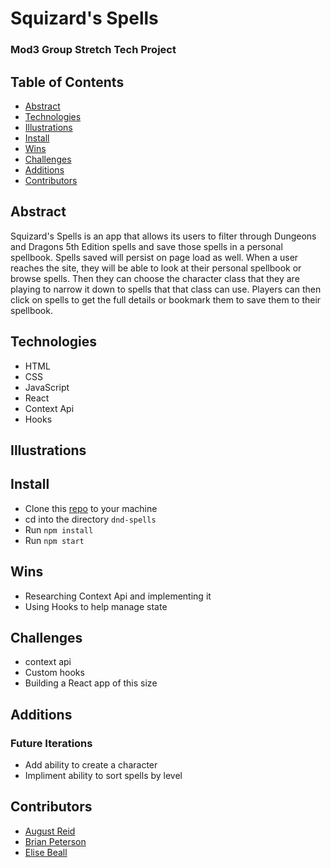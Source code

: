 # Squizard's Spells

### Mod3 Group Stretch Tech Project

## Table of Contents
- [Abstract](#Abstract)
- [Technologies](#Technologies)
- [Illustrations](#Illustrations)
- [Install](#Install)
- [Wins](#Wins)
- [Challenges](#Challenges)
- [Additions](#Additions)
- [Contributors](#Contributors)

## Abstract
Squizard's Spells is an app that allows its users to filter through Dungeons and Dragons 5th Edition spells and save those spells in a personal spellbook. Spells saved will persist on page load as well. When a user reaches the site, they will be able to look at their personal spellbook or browse spells. Then they can choose the character class that they are playing to narrow it down to spells that that class can use. Players can then click on spells to get the full details or bookmark them to save them to their spellbook.

## Technologies
-  HTML
-  CSS
-  JavaScript
-  React
-  Context Api
-  Hooks

## Illustrations

## Install

-  Clone this [repo](https://github.com/elisebeall/dnd-spells) to your machine
-  cd into the directory `dnd-spells`
-  Run `npm install`
-  Run `npm start`

## Wins
- Researching Context Api and implementing it
- Using Hooks to help manage state

## Challenges
- context api
- Custom hooks
- Building a React app of this size

## Additions
### Future Iterations
- Add ability to create a character
- Impliment ability to sort spells by level

## Contributors
- [August Reid](https://github.com/augustreid)
- [Brian Peterson](https://github.com/bpeterson2579)
- [Elise Beall](https://github.com/elisebeall)
